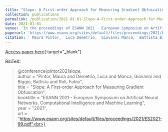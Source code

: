 ```yaml
---
title: "Slope: A First-order Approach for Measuring Gradient Obfuscation"
collection: publications
permalink: /publication/2021-01-01-Slope-A-First-order-Approach-for-Measuring-Gradient-Obfuscation
date: 2021-01-01
venue: 'In the proceedings of ESANN 2021 - European Symposium on Artificial Neural Networks, Computational Intelligence and Machine Learning'
paperurl: 'https://www.esann.org/sites/default/files/proceedings/2021/ES2021-99.pdf'
citation: ' Maura Pintor,  Luca Demetrio,  Giovanni Manca,  Battista Biggio,  Fabio Roli, &quot;Slope: A First-order Approach for Measuring Gradient Obfuscation.&quot; In the proceedings of ESANN 2021 - European Symposium on Artificial Neural Networks, Computational Intelligence and Machine Learning, 2021.'
---
```

[Access paper here](https://www.esann.org/sites/default/files/proceedings/2021/ES2021-99.pdf){:target="_blank"}

BibTeX: 
>@conference{pintor2021slope,<br>    author = "Pintor, Maura and Demetrio, Luca and Manca, Giovanni and Biggio, Battista and Roli, Fabio",<br>    title = "Slope: A First-order Approach for Measuring Gradient Obfuscation",<br>    booktitle = "ESANN 2021 - European Symposium on Artificial Neural Networks, Computational Intelligence and Machine Learning",<br>    year = "2021",<br>    url = "https://www.esann.org/sites/default/files/proceedings/2021/ES2021-99.pdf"<br>}<br>